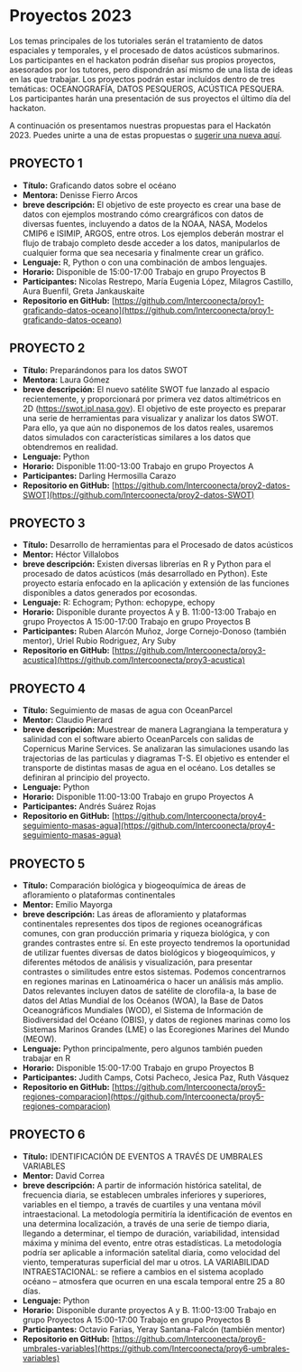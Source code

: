 # Proyectos 2023

Los temas principales de los tutoriales serán el tratamiento de datos espaciales y temporales, y el procesado de datos acústicos submarinos. Los participantes en el hackaton podrán diseñar sus propios proyectos, asesorados por los tutores, pero dispondrán así mismo de una lista de ideas en las que trabajar. Los proyectos podrán estar incluídos dentro de tres temáticas: OCEANOGRAFÍA, DATOS PESQUEROS, ACÚSTICA PESQUERA. Los participantes harán una presentación de sus proyectos el último día del hackaton.

A continuación os presentamos nuestras propuestas para el Hackatón 2023. Puedes unirte a una de estas propuestas o [sugerir una nueva aquí](nuevoproyecto.md).


## PROYECTO 1

- **Título:** Graficando datos sobre el océano 
- **Mentora:** Denisse Fierro Arcos
- **breve descripción:** El objetivo de este proyecto es crear una base de datos con ejemplos mostrando cómo creargráficos con datos de diversas fuentes, incluyendo a datos de la NOAA, NASA, Modelos CMIP6 e ISIMIP, ARGOS, entre otros. Los ejemplos deberán mostrar el flujo de trabajo completo desde acceder a los datos, manipularlos de cualquier forma que sea necesaria y finalmente crear un gráfico. 
- **Lenguaje:** R, Python o con una combinación de ambos lenguajes. 
- **Horario:** Disponible de 15:00-17:00 Trabajo en grupo Proyectos B
- **Participantes:** Nicolas Restrepo, María Eugenia López, Milagros Castillo, Aura Buenfil, Greta Jankauskaite
- **Repositorio en GitHub:** [https://github.com/Intercoonecta/proy1-graficando-datos-oceano](https://github.com/Intercoonecta/proy1-graficando-datos-oceano)

## PROYECTO 2

- **Título:** Preparándonos para los datos SWOT
- **Mentora:** Laura Gómez
- **breve descripción:** El nuevo satélite SWOT fue lanzado al espacio recientemente, y proporcionará por primera vez datos altimétricos en 2D (https://swot.jpl.nasa.gov). El objetivo de este proyecto es preparar una serie de herramientas para visualizar y analizar los datos SWOT.  Para ello, ya que aún no disponemos de los datos reales, usaremos datos simulados con características similares a los datos que obtendremos en realidad.
- **Lenguaje:** Python
- **Horario:** Disponible 11:00-13:00 Trabajo en grupo Proyectos A
- **Participantes:** Darling Hermosilla Carazo
- **Repositorio en GitHub:** [https://github.com/Intercoonecta/proy2-datos-SWOT](https://github.com/Intercoonecta/proy2-datos-SWOT)

## PROYECTO 3

- **Título:** Desarrollo de herramientas para el Procesado de datos acústicos
- **Mentor:** Héctor Villalobos
- **breve descripción:** Existen diversas librerías en R y Python para el procesado de datos acústicos (más desarrollado en Python). Este proyecto estaría enfocado en la aplicación y extensión de las funciones disponibles a datos generados por ecosondas.
- **Lenguaje:** R: Echogram; Python: echopype, echopy
- **Horario:** Disponible durante proyectos A y B. 11:00-13:00 Trabajo en grupo Proyectos A 15:00-17:00 Trabajo en grupo Proyectos B
- **Participantes:** Ruben Alarcón Muñoz, Jorge Cornejo-Donoso (también mentor), Uriel Rubio Rodriguez, Ary Suby
- **Repositorio en GitHub:** [https://github.com/Intercoonecta/proy3-acustica](https://github.com/Intercoonecta/proy3-acustica)

## PROYECTO 4

- **Título:** Seguimiento de masas de agua con OceanParcel
- **Mentor:** Claudio Pierard
- **breve descripción:** Muestrear de manera Lagrangiana la temperatura y salinidad con el software abierto OceanParcels con salidas de Copernicus Marine Services. Se analizaran las simulaciones usando las trajectorias de las particulas y diagramas T-S. El objetivo es entender el transporte de  distintas masas de agua en el océano. Los detalles se definiran al principio del proyecto.
- **Lenguaje:**  Python
- **Horario:** Disponible 11:00-13:00 Trabajo en grupo Proyectos A
- **Participantes:** Andrés Suárez Rojas
- **Repositorio en GitHub:** [https://github.com/Intercoonecta/proy4-seguimiento-masas-agua](https://github.com/Intercoonecta/proy4-seguimiento-masas-agua)

## PROYECTO 5

- **Título:** Comparación biológica y biogeoquímica de áreas de afloramiento o plataformas continentales
- **Mentor:** Emilio Mayorga
- **breve descripción:** Las áreas de afloramiento y plataformas continentales representes dos tipos de regiones oceanográficas comunes, con gran producción primaria y riqueza biológica, y con grandes contrastes entre sí. En este proyecto tendremos la oportunidad de utilizar fuentes diversas de datos biológicos y biogeoquímicos, y diferentes métodos de análisis y visualización, para presentar contrastes o similitudes entre estos sistemas. Podemos concentrarnos en regiones marinas en Latinoamérica o hacer un análisis más amplio. Datos relevantes incluyen datos de satélite de clorofila-a, la base de datos del Atlas Mundial de los Océanos (WOA), la Base de Datos Oceanográficos Mundiales (WOD), el Sistema de Información de Biodiversidad del Océano (OBIS), y datos de regiones marinas como los Sistemas Marinos Grandes (LME) o las Ecoregiones Marines del Mundo (MEOW).
- **Lenguaje:** Python principalmente, pero algunos también pueden trabajar en R
- **Horario:** Disponible 15:00-17:00 Trabajo en grupo Proyectos B
- **Participantes:** Judith Camps, Cotsi Pacheco, Jesica Paz, Ruth Vásquez
- **Repositorio en GitHub:** [https://github.com/Intercoonecta/proy5-regiones-comparacion](https://github.com/Intercoonecta/proy5-regiones-comparacion)

## PROYECTO 6

- **Título:** IDENTIFICACIÓN DE EVENTOS A TRAVÉS DE UMBRALES VARIABLES
- **Mentor:** David Correa
- **breve descripción:** A partir de información histórica satelital, de frecuencia diaria,  se establecen umbrales inferiores y superiores, variables en el tiempo, a través de cuartiles y una ventana móvil intraestacional. La metodología permitiría la identificación de eventos en una determina localización, a través de una serie de tiempo diaria, llegando a determinar, el tiempo de duración, variabilidad, intensidad máxima y mínima del evento, entre otras estadísticas. La metodología podría ser aplicable a información satelital diaria, como velocidad del viento, temperaturas superficial del mar u otros.
LA VARIABILIDAD INTRAESTACIONAL: se refiere a cambios en el sistema  acoplado océano – atmosfera que ocurren en una escala temporal entre 25 a 80 días.
- **Lenguaje:** Python 
- **Horario:**  Disponible durante proyectos A y B. 11:00-13:00 Trabajo en grupo Proyectos A 15:00-17:00 Trabajo en grupo Proyectos B
- **Participantes:** Octavio Farias, Yeray Santana-Falcón (también mentor)
- **Repositorio en GitHub:** [https://github.com/Intercoonecta/proy6-umbrales-variables](https://github.com/Intercoonecta/proy6-umbrales-variables)

